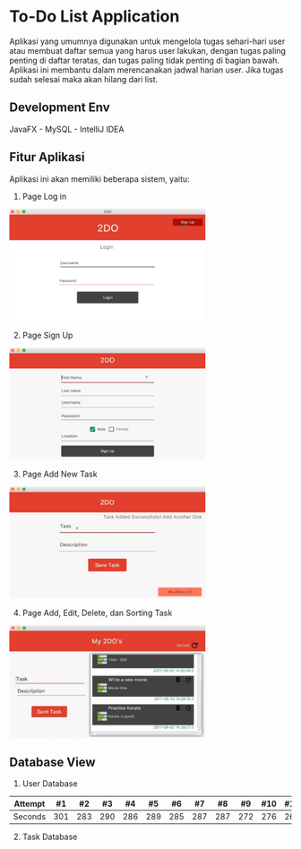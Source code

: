 # To-Do List Application

Aplikasi yang umumnya digunakan untuk mengelola tugas sehari-hari user atau membuat daftar semua yang harus user lakukan, dengan tugas paling penting di daftar teratas, dan tugas paling tidak penting di bagian bawah. Aplikasi ini membantu dalam merencanakan jadwal harian user. Jika tugas sudah selesai maka akan hilang dari list.

## Development Env
JavaFX - MySQL - IntelliJ IDEA

## Fitur Aplikasi
Aplikasi ini akan memiliki beberapa sistem, yaitu:
1. Page Log in
<img src="https://github.com/raflihadiana/java-project/blob/main/app-ui/Login%20Page.png" width="350" height="200" /> 

2. Page Sign Up
<img src="https://github.com/raflihadiana/java-project/blob/main/app-ui/SignUp%20Page.png" width="350" height="200" />

3. Page Add New Task
<img src="https://github.com/raflihadiana/java-project/blob/main/app-ui/Add%20Task.png" width="350" height="200" />

4. Page Add, Edit, Delete, dan Sorting Task
<img src="https://github.com/raflihadiana/java-project/blob/main/app-ui/Edit%20Task.png" width="350" height="200" />

## Database View 
1. User Database

| Attempt | #1 | #2 | #3 | #4 | #5 | #6 | #7 | #8 | #9 | #10 | #11 | #12 |
| :---: | :---: | :---: | :---: | :---: | :---: | :---: | :---: | :---: | :---: | :---: | :---: | :---: |
| Seconds | 301 | 283 | 290 | 286 | 289 | 285 | 287 | 287 | 272 | 276 | 269 | 254 |

2. Task Database
